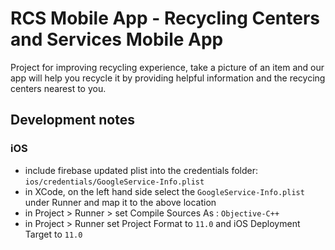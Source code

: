 # RCS Mobile App - Recycling Centers and Services Mobile App

Project for improving recycling experience, take a picture of an item and our app will help you recycle it by providing helpful information and the recycing centers nearest to you.

## Development notes 
### iOS
- include firebase updated plist into the credentials folder: `ios/credentials/GoogleService-Info.plist`
- in XCode, on the left hand side select the `GoogleService-Info.plist` under Runner and map it to the above location
- in Project > Runner > set Compile Sources As : `Objective-C++`
- in Project > Runner set Project Format to `11.0` and iOS Deployment Target to `11.0`
